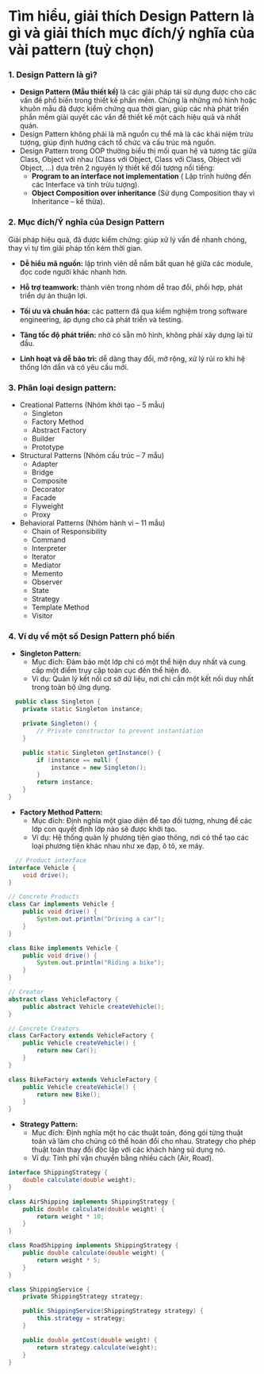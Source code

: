 # Tìm hiểu, giải thích Design Pattern là gì và giải thích mục đích/ý nghĩa của vài pattern (tuỳ chọn)

### 1. Design Pattern là gì?

- **Design Pattern (Mẫu thiết kế)** là các giải pháp tái sử dụng được cho các vấn đề phổ biến trong thiết kế phần mềm.
  Chúng là những mô hình hoặc khuôn mẫu đã được kiểm chứng qua thời gian, giúp các nhà phát triển phần mềm giải quyết
  các vấn đề thiết kế một cách hiệu quả và nhất quán.
- Design Pattern không phải là mã nguồn cụ thể mà là các khái niệm trừu tượng, giúp định hướng cách tổ chức và cấu trúc
  mã nguồn.
- Design Pattern trong OOP thường biểu thị mối quan hệ và tương tác giữa Class, Object với nhau (Class với Object, Class
  với Class, Object với Object, …) dựa trên 2 nguyên lý thiết kế đối tượng nổi tiếng:
    - **Program to an interface not implementation** ( Lập trình hướng đến các Interface và tính trừu tượng).
    - **Object Composition over inheritance** (Sử dụng Composition thay vì Inheritance – kế thừa).

### 2. Mục đích/Ý nghĩa của Design Pattern

Giải pháp hiệu quả, đã được kiểm chứng: giúp xử lý vấn đề nhanh chóng, thay vì tự tìm giải pháp tốn kém thời gian.

- **Dễ hiểu mã nguồn:** lập trình viên dễ nắm bắt quan hệ giữa các module, đọc code người khác nhanh hơn.

- **Hỗ trợ teamwork:** thành viên trong nhóm dễ trao đổi, phối hợp, phát triển dự án thuận lợi.

- **Tối ưu và chuẩn hóa:** các pattern đã qua kiểm nghiệm trong software engineering, áp dụng cho cả phát triển và
  testing.

- **Tăng tốc độ phát triển:** nhờ có sẵn mô hình, không phải xây dựng lại từ đầu.

- **Linh hoạt và dễ bảo trì:** dễ dàng thay đổi, mở rộng, xử lý rủi ro khi hệ thống lớn dần và có yêu cầu mới.

### 3. Phân loại design pattern:

- Creational Patterns (Nhóm khởi tạo – 5 mẫu)
    - Singleton
    - Factory Method
    - Abstract Factory
    - Builder
    - Prototype
- Structural Patterns (Nhóm cấu trúc – 7 mẫu)
    - Adapter
    - Bridge
    - Composite
    - Decorator
    - Facade
    - Flyweight
    - Proxy
- Behavioral Patterns (Nhóm hành vi – 11 mẫu)
    - Chain of Responsibility
    - Command
    - Interpreter
    - Iterator
    - Mediator
    - Memento
    - Observer
    - State
    - Strategy
    - Template Method
    - Visitor

### 4. Ví dụ về một số Design Pattern phổ biến

- **Singleton Pattern:**
    - Mục đích: Đảm bảo một lớp chỉ có một thể hiện duy nhất và cung cấp một điểm truy cập toàn cục đến thể hiện đó.
    - Ví dụ: Quản lý kết nối cơ sở dữ liệu, nơi chỉ cần một kết nối duy nhất trong toàn bộ ứng dụng.

```java
  public class Singleton {
    private static Singleton instance;

    private Singleton() {
        // Private constructor to prevent instantiation
    }

    public static Singleton getInstance() {
        if (instance == null) {
            instance = new Singleton();
        }
        return instance;
    }
}
```

- **Factory Method Pattern:**
    - Mục đích: Định nghĩa một giao diện để tạo đối tượng, nhưng để các lớp con quyết định lớp nào sẽ được khởi tạo.
    - Ví dụ: Hệ thống quản lý phương tiện giao thông, nơi có thể tạo các loại phương tiện khác nhau như xe đạp, ô tô, xe
      máy.

```java
  // Product interface
interface Vehicle {
    void drive();
}

// Concrete Products
class Car implements Vehicle {
    public void drive() {
        System.out.println("Driving a car");
    }
}

class Bike implements Vehicle {
    public void drive() {
        System.out.println("Riding a bike");
    }
}

// Creator
abstract class VehicleFactory {
    public abstract Vehicle createVehicle();
}

// Concrete Creators
class CarFactory extends VehicleFactory {
    public Vehicle createVehicle() {
        return new Car();
    }
}

class BikeFactory extends VehicleFactory {
    public Vehicle createVehicle() {
        return new Bike();
    }
}
```

- **Strategy Pattern:**
    - Mục đích: Định nghĩa một họ các thuật toán, đóng gói từng thuật toán và làm cho chúng có thể hoán đổi cho nhau.
      Strategy cho phép thuật toán thay đổi độc lập với các khách hàng sử dụng nó.
    - Ví dụ: Tính phí vận chuyển bằng nhiều cách (Air, Road).

```java
interface ShippingStrategy {
    double calculate(double weight);
}

class AirShipping implements ShippingStrategy {
    public double calculate(double weight) {
        return weight * 10;
    }
}

class RoadShipping implements ShippingStrategy {
    public double calculate(double weight) {
        return weight * 5;
    }
}

class ShippingService {
    private ShippingStrategy strategy;

    public ShippingService(ShippingStrategy strategy) {
        this.strategy = strategy;
    }

    public double getCost(double weight) {
        return strategy.calculate(weight);
    }
}
```
